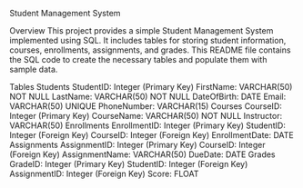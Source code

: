 Student Management System

Overview
This project provides a simple Student Management System implemented using SQL.
It includes tables for storing student information, courses, enrollments, assignments, and grades.
This README file contains the SQL code to create the necessary tables and populate them with sample data.

Tables
Students
StudentID: Integer (Primary Key)
FirstName: VARCHAR(50) NOT NULL
LastName: VARCHAR(50) NOT NULL
DateOfBirth: DATE
Email: VARCHAR(50) UNIQUE
PhoneNumber: VARCHAR(15)
Courses
CourseID: Integer (Primary Key)
CourseName: VARCHAR(50) NOT NULL
Instructor: VARCHAR(50)
Enrollments
EnrollmentID: Integer (Primary Key)
StudentID: Integer (Foreign Key)
CourseID: Integer (Foreign Key)
EnrollmentDate: DATE
Assignments
AssignmentID: Integer (Primary Key)
CourseID: Integer (Foreign Key)
AssignmentName: VARCHAR(50)
DueDate: DATE
Grades
GradeID: Integer (Primary Key)
StudentID: Integer (Foreign Key)
AssignmentID: Integer (Foreign Key)
Score: FLOAT
